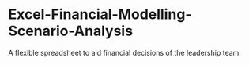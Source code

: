 # Excel-Financial-Modelling-Scenario-Analysis
A flexible spreadsheet to aid financial decisions of the leadership team.
